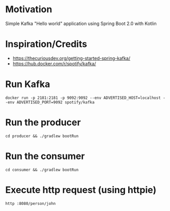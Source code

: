 # Motivation
Simple Kafka "Hello world" application using Spring Boot 2.0 with Kotlin

# Inspiration/Credits
 - https://thecuriousdev.org/getting-started-spring-kafka/
 - https://hub.docker.com/r/spotify/kafka/

# Run Kafka
```docker run -p 2181:2181 -p 9092:9092 --env ADVERTISED_HOST=localhost --env ADVERTISED_PORT=9092 spotify/kafka```

# Run the producer
```cd producer && ./gradlew bootRun```

# Run the consumer
```cd consumer && ./gradlew bootRun```

# Execute http request (using httpie)
```http :8080/person/john```
